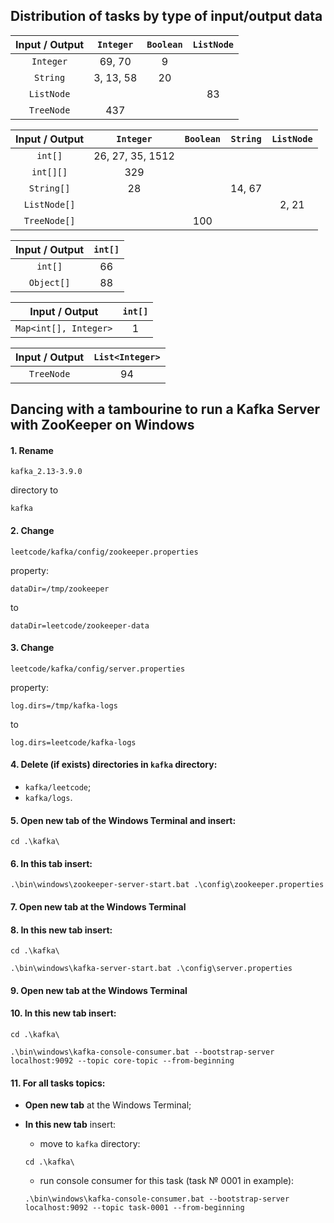 ## Distribution of tasks by type of input/output data

| Input / Output | `Integer` | `Boolean` | `ListNode` |
|:--------------:|:---------:|:---------:|:----------:|
|   `Integer`    |  69, 70   |     9     |            |
|    `String`    | 3, 13, 58 |    20     |            |
|   `ListNode`   |           |           |     83     |
|   `TreeNode`   |    437    |           |            |

| Input / Output |    `Integer`     | `Boolean` | `String` | `ListNode` |
|:--------------:|:----------------:|:---------:|:--------:|:----------:|
|    `int[]`     | 26, 27, 35, 1512 |           |          |            |
|   `int[][]`    |       329        |           |          |            |
|   `String[]`   |        28        |           |  14, 67  |            |
|  `ListNode[]`  |                  |           |          |   2, 21    |
|  `TreeNode[]`  |                  |    100    |          |            |

| Input / Output | `int[]` |
|:--------------:|:-------:|
|    `int[]`     |   66    |
|   `Object[]`   |   88    |

|    Input / Output     | `int[]` |
|:---------------------:|:-------:|
| `Map<int[], Integer>` |    1    |

| Input / Output | `List<Integer>` |
|:--------------:|:---------------:|
|   `TreeNode`   |       94        |

## Dancing with a tambourine to run a Kafka Server with ZooKeeper on Windows

#### 1. **Rename**

```text 
kafka_2.13-3.9.0
``` 

directory to

```text
kafka
```

#### 2. **Change**

```text
leetcode/kafka/config/zookeeper.properties
``` 

property:

```properties
dataDir=/tmp/zookeeper
```

to

```properties
dataDir=leetcode/zookeeper-data
```

#### 3. **Change**

```text
leetcode/kafka/config/server.properties 
```

property:

```properties
log.dirs=/tmp/kafka-logs
```

to

```properties
log.dirs=leetcode/kafka-logs
```

#### 4. **Delete (if exists)** directories in `kafka` directory:

- `kafka/leetcode`;
- `kafka/logs`.

#### 5. **Open new tab** of the Windows Terminal and insert:

```shell
cd .\kafka\
```

#### 6. **In this tab** insert:

```shell
.\bin\windows\zookeeper-server-start.bat .\config\zookeeper.properties
```

#### 7. **Open new tab** at the Windows Terminal

#### 8. **In this new tab** insert:

```shell
cd .\kafka\
```

```shell
.\bin\windows\kafka-server-start.bat .\config\server.properties
```

#### 9. **Open new tab** at the Windows Terminal

#### 10. **In this new tab** insert:

```shell
cd .\kafka\
```

```shell
.\bin\windows\kafka-console-consumer.bat --bootstrap-server localhost:9092 --topic core-topic --from-beginning
```

#### 11. **For all tasks topics**:

- **Open new tab** at the Windows Terminal;
- **In this new tab** insert:

    * move to `kafka` directory:
  ```shell
  cd .\kafka\
  ```
    * run console consumer for this task (task № 0001 in example):
  ```shell
  .\bin\windows\kafka-console-consumer.bat --bootstrap-server localhost:9092 --topic task-0001 --from-beginning
  ```